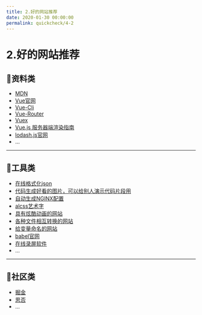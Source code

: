 ```yaml
---
title: 2.好的网站推荐
date: 2020-01-30 00:00:00
permalink: quickcheck/4-2
---
```


# 2.好的网站推荐

## 🐳资料类

- [MDN](https://developer.mozilla.org/zh-CN/)
- [Vue官网](https://cn.vuejs.org/)
- [Vue-Cli](https://cli.vuejs.org/zh/)
- [Vue-Router](https://router.vuejs.org/zh/)
- [Vuex](https://vuex.vuejs.org/zh/)
- [Vue.js 服务器端渲染指南](https://ssr.vuejs.org/zh/)
- [lodash.js官网](https://www.lodashjs.com/)
- ...

---

## 🐬工具类

- [在线格式化json](http://www.bejson.com/)
- [代码生成好看的图片，可以给别人演示代码片段用](https://codeimg.io/)
- [自动生成NGINX配置](https://nginxconfig.io/)
- [alcss艺术字](https://www.bootschool.net/ascii-art)
- [具有炫酷动画的网站](https://cssfx.dev/)
- [各种文件相互转换的网站](https://smallpdf.com/cn)
- [给变量命名的网站](https://unbug.github.io/codelf/)
- [babel官网](https://www.babeljs.cn/)
- [在线录屏软件](https://www.apowersoft.cn/free-online-screen-recorder)
- ...

---

## 🦋社区类

- [掘金](https://juejin.im/timeline)
- [思否](https://segmentfault.com/)
- ...

